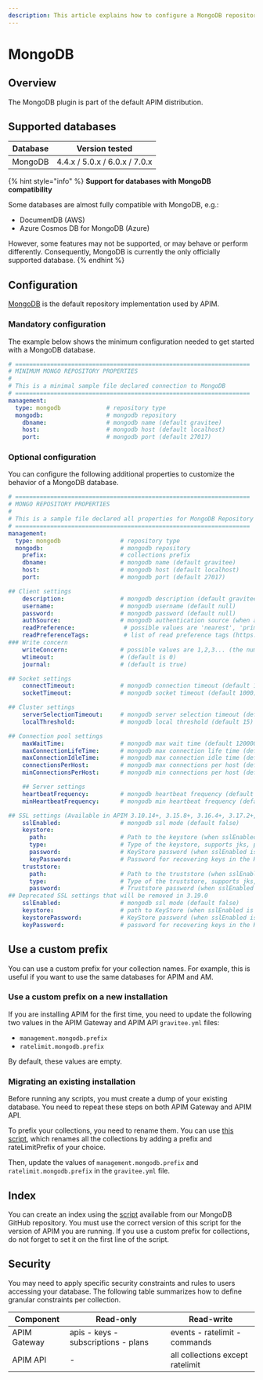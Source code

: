 ```yaml
---
description: This article explains how to configure a MongoDB repository
---
```


# MongoDB

## Overview

The MongoDB plugin is part of the default APIM distribution.

## Supported databases

| Database | Version tested                       |
| -------- |--------------------------------------|
| MongoDB  | 4.4.x / 5.0.x / 6.0.x / 7.0.x |

{% hint style="info" %}
**Support for databases with MongoDB compatibility**

Some databases are almost fully compatible with MongoDB, e.g.:

* DocumentDB (AWS)
* Azure Cosmos DB for MongoDB (Azure)

However, some features may not be supported, or may behave or perform differently. Consequently, MongoDB is currently the only officially supported database.
{% endhint %}

## Configuration

[MongoDB](https://www.mongodb.org/) is the default repository implementation used by APIM.

### Mandatory configuration

The example below shows the minimum configuration needed to get started with a MongoDB database.

```yaml
# ===================================================================
# MINIMUM MONGO REPOSITORY PROPERTIES
#
# This is a minimal sample file declared connection to MongoDB
# ===================================================================
management:
  type: mongodb             # repository type
  mongodb:                  # mongodb repository
    dbname:                 # mongodb name (default gravitee)
    host:                   # mongodb host (default localhost)
    port:                   # mongodb port (default 27017)
```

### Optional configuration

You can configure the following additional properties to customize the behavior of a MongoDB database.

```yaml
# ===================================================================
# MONGO REPOSITORY PROPERTIES
#
# This is a sample file declared all properties for MongoDB Repository
# ===================================================================
management:
  type: mongodb                 # repository type
  mongodb:                      # mongodb repository
    prefix:                     # collections prefix
    dbname:                     # mongodb name (default gravitee)
    host:                       # mongodb host (default localhost)
    port:                       # mongodb port (default 27017)

## Client settings
    description:                # mongodb description (default gravitee.io)
    username:                   # mongodb username (default null)
    password:                   # mongodb password (default null)
    authSource:                 # mongodb authentication source (when at least a user or a password is defined, default gravitee)
    readPreference:              # possible values are 'nearest', 'primary', 'primaryPreferred', 'secondary', 'secondaryPreferred'
    readPreferenceTags:          # list of read preference tags (https://docs.mongodb.com/manual/core/read-preference-tags/#std-label-replica-set-read-preference-tag-sets)
### Write concern
    writeConcern:               # possible values are 1,2,3... (the number of node) or 'majority' (default is 1)
    wtimeout:                   # (default is 0)
    journal:                    # (default is true)

## Socket settings
    connectTimeout:             # mongodb connection timeout (default 1000)
    socketTimeout:              # mongodb socket timeout (default 1000)

## Cluster settings
    serverSelectionTimeout:     # mongodb server selection timeout (default 1000)
    localThreshold:             # mongodb local threshold (default 15)

## Connection pool settings
    maxWaitTime:                # mongodb max wait time (default 120000)
    maxConnectionLifeTime:      # mongodb max connection life time (default 0)
    maxConnectionIdleTime:      # mongodb max connection idle time (default 0)
    connectionsPerHost:         # mongodb max connections per host (default 100)
    minConnectionsPerHost:      # mongodb min connections per host (default 0)

    ## Server settings
    heartbeatFrequency:         # mongodb heartbeat frequency (default 10000)
    minHeartbeatFrequency:      # mongodb min heartbeat frequency (default 500)

## SSL settings (Available in APIM 3.10.14+, 3.15.8+, 3.16.4+, 3.17.2+, 3.18+)
    sslEnabled:                 # mongodb ssl mode (default false)
    keystore:
      path:                     # Path to the keystore (when sslEnabled is true, default null)
      type:                     # Type of the keystore, supports jks, pem, pkcs12 (when sslEnabled is true, default null)
      password:                 # KeyStore password (when sslEnabled is true, default null)
      keyPassword:              # Password for recovering keys in the KeyStore (when sslEnabled is true, default null)
    truststore:
      path:                     # Path to the truststore (when sslEnabled is true, default null)
      type:                     # Type of the truststore, supports jks, pem, pkcs12 (when sslEnabled is true, default null)
      password:                 # Truststore password (when sslEnabled is true, default null)
## Deprecated SSL settings that will be removed in 3.19.0
    sslEnabled:                 # mongodb ssl mode (default false)
    keystore:                   # path to KeyStore (when sslEnabled is true, default null)
    keystorePassword:           # KeyStore password (when sslEnabled is true, default null)
    keyPassword:                # password for recovering keys in the KeyStore (when sslEnabled is true, default null)
```

## Use a custom prefix

You can use a custom prefix for your collection names. For example, this is useful if you want to use the same databases for APIM and AM.

### Use a custom prefix on a new installation

If you are installing APIM for the first time, you need to update the following two values in the APIM Gateway and APIM API `gravitee.yml` files:

* `management.mongodb.prefix`
* `ratelimit.mongodb.prefix`

By default, these values are empty.

### Migrating an existing installation

Before running any scripts, you must create a dump of your existing database. You need to repeat these steps on both APIM Gateway and APIM API.

To prefix your collections, you need to rename them. You can use [this script](https://gh.gravitee.io/gravitee-io/gravitee-api-management/master/gravitee-apim-repository/gravitee-apim-repository-mongodb/src/main/resources/scripts/3.7.0/1-rename-collections-with-prefix.js), which renames all the collections by adding a prefix and rateLimitPrefix of your choice.

Then, update the values of `management.mongodb.prefix` and `ratelimit.mongodb.prefix` in the `gravitee.yml` file.

## Index

You can create an index using the [script](https://github.com/gravitee-io/gravitee-api-management/blob/master/gravitee-apim-repository/gravitee-apim-repository-mongodb/src/main/resources/scripts/create-index.js) available from our MongoDB GitHub repository. You must use the correct version of this script for the version of APIM you are running. If you use a custom prefix for collections, do not forget to set it on the first line of the script.

## Security

You may need to apply specific security constraints and rules to users accessing your database. The following table summarizes how to define granular constraints per collection.

| Component    | Read-only                           | Read-write                       |
| ------------ | ----------------------------------- | -------------------------------- |
| APIM Gateway | apis - keys - subscriptions - plans | events - ratelimit - commands    |
| APIM API     | -                                   | all collections except ratelimit |
